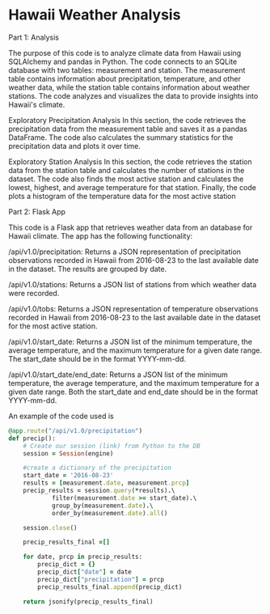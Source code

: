 # Hawaii Weather Analysis

Part 1: Analysis 

The purpose of this code is to analyze climate data from Hawaii using SQLAlchemy and pandas in Python. The code connects to an SQLite database with two tables: measurement and station. The measurement table contains information about precipitation, temperature, and other weather data, while the station table contains information about weather stations. The code analyzes and visualizes the data to provide insights into Hawaii's climate.

Exploratory Precipitation Analysis
In this section, the code retrieves the precipitation data from the measurement table and saves it as a pandas DataFrame. The code also calculates the summary statistics for the precipitation data and plots it over time.

Exploratory Station Analysis
In this section, the code retrieves the station data from the station table and calculates the number of stations in the dataset. The code also finds the most active station and calculates the lowest, highest, and average temperature for that station. Finally, the code plots a histogram of the temperature data for the most active station

Part 2: Flask App

This code is a Flask app that retrieves weather data from an database for Hawaii climate. The app has the following functionality:

/api/v1.0/precipitation: Returns a JSON representation of precipitation observations recorded in Hawaii from 2016-08-23 to the last available date in the dataset. The results are grouped by date.

/api/v1.0/stations: Returns a JSON list of stations from which weather data were recorded.

/api/v1.0/tobs: Returns a JSON representation of temperature observations recorded in Hawaii from 2016-08-23 to the last available date in the dataset for the most active station.

/api/v1.0/start_date: Returns a JSON list of the minimum temperature, the average temperature, and the maximum temperature for a given date range. The start_date should be in the format YYYY-mm-dd.

/api/v1.0/start_date/end_date: Returns a JSON list of the minimum temperature, the average temperature, and the maximum temperature for a given date range. Both the start_date and end_date should be in the format YYYY-mm-dd.

An example of the code used is 

```ruby 
@app.route("/api/v1.0/precipitation")
def precip():
    # Create our session (link) from Python to the DB
    session = Session(engine)

    #create a dictionary of the precipitation
    start_date = '2016-08-23'
    results = [measurement.date, measurement.prcp]
    precip_results = session.query(*results).\
            filter(measurement.date >= start_date).\
            group_by(measurement.date).\
            order_by(measurement.date).all()

    session.close()

    precip_results_final =[]

    for date, prcp in precip_results:
        precip_dict = {}
        precip_dict["date"] = date
        precip_dict["precipitation"] = prcp
        precip_results_final.append(precip_dict)

    return jsonify(precip_results_final)
```
